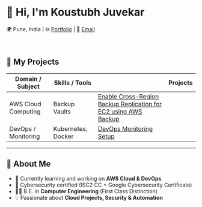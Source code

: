 # 👋 Hi, I'm Koustubh Juvekar  

   🌍 Pune, India | 
   🌐 <a href="https://www.koustubh18.site" target="_blank">Portfolio</a> | 
   📧 <a href="mailto:koustubhjuvekar07@gmail.com">Email</a>

<br>

## 📑 My Projects
<table>
  <thead>
    <tr>
      <th>Domain / Subject</th>
      <th>Skills / Tools<th>
      <th>Projects</th>
    </tr>
  </thead>
  <tbody>
    <tr>
      <td>AWS Cloud Computing</td>
      <td>Backup Vaults</td>
      <td><a href="https://github.com/koustubhjuvekar/My-Projects/tree/d77d8dc30f6f315d006c1905d5e9dd41f419c6aa/Project%20-%201" target="_blank">Enable Cross-Region Backup Replication for EC2 using AWS Backup</a></td>
    </tr>
    <tr>
      <td>DevOps / Monitoring</td>
      <td>Kubernetes, Docker</td>
      <td><a href="https://github.com/username/devops-monitoring" target="_blank">DevOps Monitoring Setup</a></td>
    </tr>
  </tbody>
</table>


---

## 🚀 About Me  
- 🌱 Currently learning and working on **AWS Cloud & DevOps**  
- 🔐 Cybersecurity certified (ISC2 CC + Google Cybersecurity Certificate)  
- 👨‍🎓 B.E. in **Computer Engineering** (First Class Distinction)  
- 💡 Passionate about **Cloud Projects, Security & Automation**  
